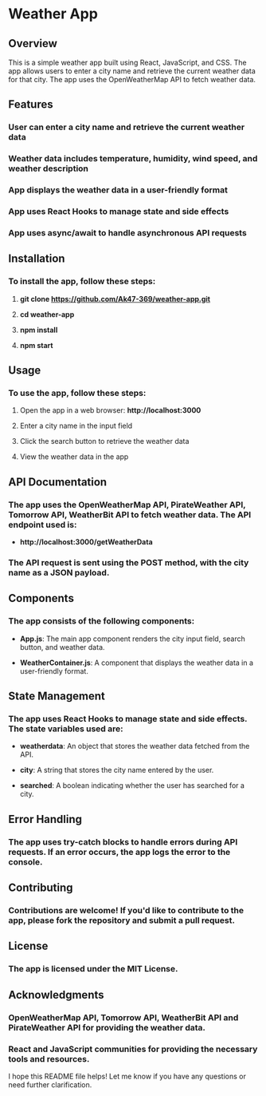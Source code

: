 **Weather App**
===============

**Overview**
------------

This is a simple weather app built using React, JavaScript, and CSS. The app allows users to enter a city name and retrieve the current weather data for that city. The app uses the OpenWeatherMap API to fetch weather data.

**Features**
------------

### User can enter a city name and retrieve the current weather data

### Weather data includes temperature, humidity, wind speed, and weather description

### App displays the weather data in a user-friendly format

### App uses React Hooks to manage state and side effects

### App uses async/await to handle asynchronous API requests

**Installation**
----------------

### To install the app, follow these steps:

1.  **git clone https://github.com/Ak47-369/weather-app.git**
    
2.  **cd weather-app**
    
3.  **npm install**
    
4.  **npm start**
    

**Usage**
---------

### To use the app, follow these steps:

1.  Open the app in a web browser: **http://localhost:3000**
    
2.  Enter a city name in the input field
    
3.  Click the search button to retrieve the weather data
    
4.  View the weather data in the app
    

**API Documentation**
---------------------

### The app uses the OpenWeatherMap API, PirateWeather API, Tomorrow API, WeatherBit API to fetch weather data. The API endpoint used is:

*   **http://localhost:3000/getWeatherData**
    

### The API request is sent using the **POST** method, with the city name as a JSON payload.

**Components**
--------------

### The app consists of the following components:

*   **App.js**: The main app component renders the city input field, search button, and weather data.
    
*   **WeatherContainer.js**: A component that displays the weather data in a user-friendly format.
    

**State Management**
--------------------

### The app uses React Hooks to manage state and side effects. The state variables used are:

*   **weatherdata**: An object that stores the weather data fetched from the API.
    
*   **city**: A string that stores the city name entered by the user.
    
*   **searched**: A boolean indicating whether the user has searched for a city.
    

**Error Handling**
------------------

### The app uses try-catch blocks to handle errors during API requests. If an error occurs, the app logs the error to the console.

**Contributing**
----------------

### Contributions are welcome! If you'd like to contribute to the app, please fork the repository and submit a pull request.

**License**
-----------

### The app is licensed under the MIT License.

**Acknowledgments**
-------------------

### OpenWeatherMap API, Tomorrow API, WeatherBit API and PirateWeather API for providing the weather data.

### React and JavaScript communities for providing the necessary tools and resources.

I hope this README file helps! Let me know if you have any questions or need further clarification.
